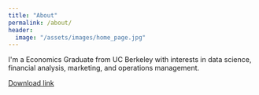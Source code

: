 ```yaml
---
title: "About"
permalink: /about/
header:
  image: "/assets/images/home_page.jpg"
---
```


I'm a Economics Graduate from UC Berkeley with interests in data science, financial analysis, marketing, and operations management.

<a href="/assets/images/home_page.jpg" download>Download link</a>
